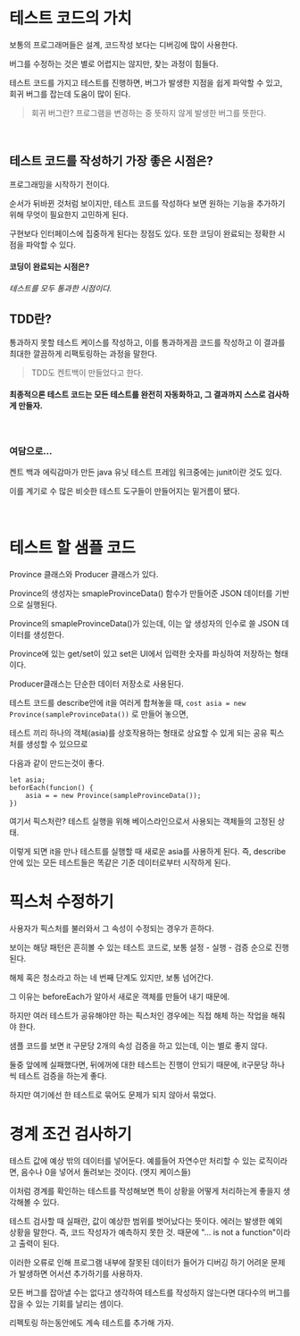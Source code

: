 # 테스트 코드의 가치 
보통의 프로그래머들은 설계, 코드작성 보다는 디버깅에 많이 사용한다.

버그를 수정하는 것은 별로 어렵지는 않지만, 찾는 과정이 힘들다.<p>

테스트 코드를 가지고 테스트를 진행하면, 버그가 발생한 지점을 쉽게 파악할 수 있고, 회귀 버그를 잡는데 도움이 많이 된다.<p>
> 회귀 버그란? 프로그램을 변경하는 중 뜻하지 않게 발생한 버그를 뜻한다.
</br>

## 테스트 코드를 작성하기 가장 좋은 시점은?
프로그래밍을 시작하기 전이다.<p>
순서가 뒤바뀐 것처럼 보이지만, 테스트 코드를 작성하다 보면 원하는 기능을 추가하기 위해 무엇이 필요한지 고민하게 된다.<p>
구현보다 인터페이스에 집중하게 된다는 장점도 있다. 또한 코딩이 완료되는 정확한 시점을 파악할 수 있다.<p>

#### 코딩이 완료되는 시점은?<p>
*테스트를 모두 통과한 시점이다.*
</br>

## TDD란?
통과하지 못할 테스트 케이스를 작성하고, 이를 통과하게끔 코드를 작성하고 이 결과를 최대한 깔끔하게 리팩토링하는 과정을 말한다.<p>
> TDD도 켄트백이 만들었다고 한다.

#### 최종적으론 테스트 코드는 모든 테스트를 완전히 자동화하고, 그 결과까지 스스로 검사하게 만들자.<p>
</br>

### 여담으로...
켄트 백과 에릭감마가 만든 java 유닛 테스트 프레임 워크중에는 junit이란 것도 있다.<p>
이를 계기로 수 많은 비슷한 테스트 도구들이 만들어지는 밑거름이 됐다.<p>
</br>

# 테스트 할 샘플 코드

Province 클래스와 Producer 클래스가 있다.

Province의 생성자는 smapleProvinceData() 함수가 만들어준 JSON 데이터를 기반으로 실행된다.

Province의 smapleProvinceData()가 있는데, 이는 앞 생성자의 인수로 쓸 JSON 데이터를 생성한다.

Province에 있는 get/set이 있고 set은 UI에서 입력한 숫자를 파싱하여 저장하는 형태이다.

Producer클래스는 단순한 데이터 저장소로 사용된다.

테스트 코드를 describe안에 it을 여러게 합쳐놓을 때, 
`cost asia = new Province(sampleProvinceData())` 로 만들어 놓으면,

테스트 끼리 하나의 객체(asia)를 상호작용하는 형태로 상요할 수 있게 되는 공유 픽스처를 생성할 수 있으므로<p>
다음과 같이 만드는것이 좋다.
```
let asia;
beforEach(funcion() {
    asia = = new Province(sampleProvinceData());
})
```

여기서 픽스처란? 테스트 실행을 위해 베이스라인으로서 사용되는 객체들의 고정된 상태.

이렇게 되면 it을 만나 테스트를 실행할 때 새로운 asia를 사용하게 된다.
즉, describe안에 있는 모든 테스트들은 똑같은 기준 데이터로부터 시작하게 된다.

# 픽스처 수정하기

사용자가 픽스처를 불러와서 그 속성이 수정되는 경우가 흔하다.

보이는 해당 패턴은 흔히볼 수 있는 테스트 코드로, 보통 설정 - 실행 - 검증 순으로 진행 된다.

 해체 혹은 청소라고 하는 네 번째 단계도 있지만, 보통 넘어간다.

 그 이유는 beforeEach가 알아서 새로운 객체를 만들어 내기 때문에.

 하지만 여러 테스트가 공유해야만 하는 픽스처인 경우에는 직접 해체 하는 작업을 해줘야 한다.
 
 샘플 코드를 보면 it 구문당 2개의 속성 검증을 하고 있는데, 이는 별로 좋지 않다.

 둘중 앞에께 실패했다면, 뒤에꺼에 대한 테스트는 진행이 안되기 때문에, it구문당 하나씩 테스트 검증을 하는게 좋다.

 하지만 여기에선 한 테스트로 묶어도 문제가 되지 않아서 묶었다.

 # 경계 조건 검사하기

테스트 값에 예상 밖의 데이터를 넣어둔다. 예를들어 자연수만 처리할 수 있는 로직이라면, 음수나 0을 넣어서 돌려보는 것이다. (엣지 케이스들)

이처럼 경계를 확인하는 테스트를 작성해보면 특이 상황을 어떻게 처리하는게 좋을지 생각해볼 수 있다.

테스트 검사할 때 실패란, 값이 예상한 범위를 벗어났다는 뜻이다.
에러는 발생한 예외 상황을 말한다. 즉, 코드 작성자가 예측하지 못한 것. 때문에 "... is not a function"이라고 출력이 된다.

이러한 오류로 인해 프로그램 내부에 잘못된 데이터가 들어가 디버깅 하기 어려운 문제가 발생하면 어서션 추가하기를 사용하자.

모든 버그를 잡아낼 수는 없다고 생각하여 테스트를 작성하지 않는다면 대다수의 버그를 잡을 수 있는 기회를 날리는 셈이다.

리펙토링 하는동안에도 계속 테스트를 추가해 가자.
